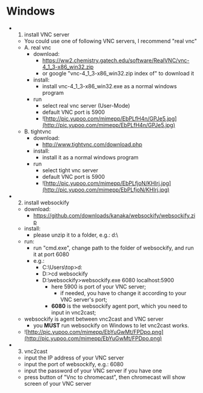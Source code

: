 # Windows #
  * 1. install VNC server
    * You could use one of following VNC servers, I recommend "real vnc"
    * A. real vnc
      * download:
        * https://ww2.chemistry.gatech.edu/software/RealVNC/vnc-4_1_3-x86_win32.zip
        * or google "vnc-4\_1\_3-x86\_win32.zip index of" to download it
      * install:
        * install vnc-4\_1\_3-x86\_win32.exe as a normal windows program
      * run
        * select real vnc server (User-Mode)
        * default VNC port is 5900
        * ![http://pic.yupoo.com/mimepp/EbPLfH4n/GPJe5.jpg](http://pic.yupoo.com/mimepp/EbPLfH4n/GPJe5.jpg)
    * B. tightvnc
      * download:
        * http://www.tightvnc.com/download.php
      * install:
        * install it as a normal windows program
      * run
        * select tight vnc server
        * default VNC port is 5900
        * ![http://pic.yupoo.com/mimepp/EbPLfjoN/KHIrj.jpg](http://pic.yupoo.com/mimepp/EbPLfjoN/KHIrj.jpg)
  * 2. install websockify
    * download:
      * https://github.com/downloads/kanaka/websockify/websockify.zip
    * install:
      * please unzip it to a folder, e.g.: d:\
    * run:
      * run "cmd.exe", change path to the folder of websockify, and run it at port 6080
      * e.g.:
        * C:\Users\top>d:
        * D:\>cd websockify
        * D:\websockify>websockify.exe 6080 localhost:5900
          * here 5900 is port of your VNC server;
            * if needed, you have to change it according to your VNC server's port;
          * **6080** is the websockify agent port, which you need to input in vnc2cast;
    * websockify is agent between vnc2cast and VNC server
      * you **MUST** run websockify on Windows to let vnc2cast works.
    * ![http://pic.yupoo.com/mimepp/EbYuGwMt/FPDpo.png](http://pic.yupoo.com/mimepp/EbYuGwMt/FPDpo.png)
  * 3. vnc2cast
    * input the IP address of your VNC server
    * input the port of websockify, e.g.: 6080
    * input the password of your VNC server if you have one
    * press button of "Vnc to chromecast", then chromecast will show screen of your VNC server